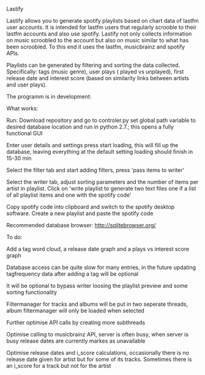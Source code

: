 Lastify

Lastify allows you to generate spotify playlists based on chart data of lastfm user accounts. It is intended for lastfm users that 
regularly scrooble to their lastfm accounts and also use spotify. Lastify not only collects information on music scroobled to the 
account but also on music similar to what has been scroobled. To this end it uses the lastfm, musicbrainz and spotify APIs.

Playlists can be generated by filtering and sorting the data collected. Specifically: tags (music genre), user plays ( played vs 
unplayed), first release date and interest score (based on similarity links between artists and user plays).

The programm is in development:

What works:

Run: Download repository and  go to controler.py set global path variable to desired database location and run in python 2.7.; this opens a fully functional GUI
  
Enter user details and settings press start loading, this will fill up the database, leaving everything at the default setting        loading should finish in 15-30 min
  
Select the filter tab and start adding filters, press 'pass items to writer'
  
Select the writer tab, adjust sorting parameters and the number of items per artist in playlist. Click on 'write playlist to          generate two text files one if a list of all playlist items and one with the spotify code'
  
Copy spotify code into clipboard and switch to the spotify desktop software. Create a new playlist and paste the spotify code

Recommended database browser:
http://sqlitebrowser.org/
  
To do:

  Add a tag word cloud, a release date graph and a plays vs interest score graph

  Database access can be quite slow for many entries, in the future updating tagfrequency data after adding a tag will be optional

  It will be optional to bypass writer loosing the playlist preview and some sorting functionality

  Filtermanager for tracks and albums will be put in two seperate threads, album filtermanager will only be loaded when selected

  Further optimise API calls by creating more subthreads

  Optimise calling to musicbrainz API, server is often busy, when server is busy release dates are currently markes as unavailable

  Optimise release dates and i_score calculations, occasionally there is no release date given for artist but for some of its
  tracks. Sometimes there is an i_score for a track but not for the artist


